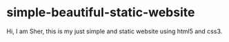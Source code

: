 # simple-beautiful-static-website
Hi, I am Sher, this is my just simple and static website using html5 and css3. 
